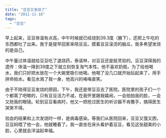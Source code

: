 ```yaml
---
title: "豆豆又发烧了"
date: "2011-11-18"
tags: 
  - "豆豆"
---
```


早上起来，豆豆体温有点高，中午时候就已经烧到39.3度（腋下），还把上午吃的东西都吐了出来。我于是提早回家来陪豆豆。摸着豆豆滚烫的脑瓜，我多希望发烧的是自己。

中午量过体温就给豆豆吃了退烧药，泰诺林，对豆豆还是挺灵验的。豆豆深得我的遗传：体温一降到39度之下就立刻恢复淘气本性。他不喜欢奶瓶，为了给他喝水，我们只好把水放在一个大碗里吸引他喝。他喝了没几口就开始玩起来了，用手拼命拍水。看见水溅了我一身，他高兴的咯咯直笑。

由于不晓得豆豆发烧的原因，下午，我还是带豆豆去了医院。医院里的孩子们一个个都蔫了吧唧的，只有豆豆活力不减，在我怀里跟我嬉闹，一会拍拍我的脸，一会又抢我的眼镜。轮到豆豆看病时，他又一把抢过医生的听诊器不肯撒手，搞得医生哭笑不得。

验血的结果和上次发烧时一样，是病毒感染。等我们从医院回来，豆豆又饿又困，豆豆妈喂了他一会，他就睡着了。我一直坐在床头看护着豆豆，看见这张甜美的小脸，心里就会洋溢起幸福。
